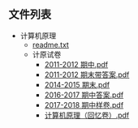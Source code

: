 

## 文件列表

- 计算机原理
    - [readme.txt](https://github.com/QSCTech/zju-icicles/blob/master/%E8%AE%A1%E7%AE%97%E6%9C%BA%E5%8E%9F%E7%90%86/readme.txt)
    - 计原试卷
        - [2011-2012 期中.pdf](https://github.com/QSCTech/zju-icicles/raw/master/%E8%AE%A1%E7%AE%97%E6%9C%BA%E5%8E%9F%E7%90%86/%E8%AE%A1%E5%8E%9F%E8%AF%95%E5%8D%B7/2011-2012%20%E6%9C%9F%E4%B8%AD.pdf)
        - [2011-2012 期末带答案.pdf](https://github.com/QSCTech/zju-icicles/raw/master/%E8%AE%A1%E7%AE%97%E6%9C%BA%E5%8E%9F%E7%90%86/%E8%AE%A1%E5%8E%9F%E8%AF%95%E5%8D%B7/2011-2012%20%E6%9C%9F%E6%9C%AB%E5%B8%A6%E7%AD%94%E6%A1%88.pdf)
        - [2014-2015 期末.pdf](https://github.com/QSCTech/zju-icicles/raw/master/%E8%AE%A1%E7%AE%97%E6%9C%BA%E5%8E%9F%E7%90%86/%E8%AE%A1%E5%8E%9F%E8%AF%95%E5%8D%B7/2014-2015%20%E6%9C%9F%E6%9C%AB.pdf)
        - [2016-2017 期中答案.pdf](https://github.com/QSCTech/zju-icicles/raw/master/%E8%AE%A1%E7%AE%97%E6%9C%BA%E5%8E%9F%E7%90%86/%E8%AE%A1%E5%8E%9F%E8%AF%95%E5%8D%B7/2016-2017%20%E6%9C%9F%E4%B8%AD%E7%AD%94%E6%A1%88.pdf)
        - [2017-2018 期中样卷.pdf](https://github.com/QSCTech/zju-icicles/raw/master/%E8%AE%A1%E7%AE%97%E6%9C%BA%E5%8E%9F%E7%90%86/%E8%AE%A1%E5%8E%9F%E8%AF%95%E5%8D%B7/2017-2018%20%E6%9C%9F%E4%B8%AD%E6%A0%B7%E5%8D%B7.pdf)
        - [计算机原理（回忆卷）.pdf](https://github.com/QSCTech/zju-icicles/raw/master/%E8%AE%A1%E7%AE%97%E6%9C%BA%E5%8E%9F%E7%90%86/%E8%AE%A1%E5%8E%9F%E8%AF%95%E5%8D%B7/%E8%AE%A1%E7%AE%97%E6%9C%BA%E5%8E%9F%E7%90%86%EF%BC%88%E5%9B%9E%E5%BF%86%E5%8D%B7%EF%BC%89.pdf)
